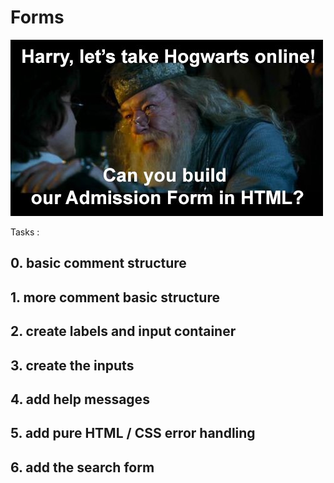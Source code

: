 # Forms

![form](abbff2217b3cc83e050d.jpeg)

Tasks :

## 0. basic comment structure

## 1. more comment basic structure

## 2. create labels and input container

## 3. create the inputs

## 4. add help messages

## 5. add pure HTML / CSS error handling

## 6. add the search form
